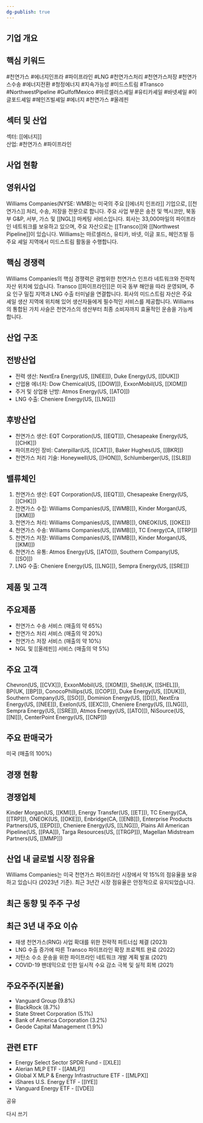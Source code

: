```yaml
---
dg-publish: true
---
```

## 기업 개요

## 핵심 키워드

#천연가스 #에너지인프라 #파이프라인 #LNG #천연가스처리 #천연가스저장 #천연가스수송 #에너지전환 #청정에너지 #지속가능성 #미드스트림 #Transco #NorthwestPipeline #GulfofMexico #마르셀러스셰일 #유티카셰일 #바넷셰일 #이글포드셰일 #헤인즈빌셰일 #에너지 #천연가스 #올레핀

## 섹터 및 산업

섹터: [[에너지]]  
산업: #천연가스 #파이프라인

## 사업 현황

## 영위사업

Williams Companies(NYSE: WMB)는 미국의 주요 [[에너지 인프라]] 기업으로, [[천연가스]] 처리, 수송, 저장을 전문으로 합니다. 주요 사업 부문은 송전 및 멕시코만, 북동부 G&P, 서부, 가스 및 [[NGL]] 마케팅 서비스입니다. 회사는 33,000마일의 파이프라인 네트워크를 보유하고 있으며, 주요 자산으로는 [[Transco]]와 [[Northwest Pipeline]]이 있습니다. Williams는 마르셀러스, 유티카, 바넷, 이글 포드, 헤인즈빌 등 주요 셰일 지역에서 미드스트림 활동을 수행합니다.

## 핵심 경쟁력

Williams Companies의 핵심 경쟁력은 광범위한 천연가스 인프라 네트워크와 전략적 자산 위치에 있습니다. Transco [[파이프라인]]은 미국 동부 해안을 따라 운영되며, 주요 인구 밀집 지역과 LNG 수출 터미널을 연결합니다. 회사의 미드스트림 자산은 주요 셰일 생산 지역에 위치해 있어 생산자들에게 필수적인 서비스를 제공합니다. Williams의 통합된 가치 사슬은 천연가스의 생산부터 최종 소비자까지 효율적인 운송을 가능케 합니다.

## 산업 구조

## 전방산업

- 전력 생산: NextEra Energy(US, [[NEE]]), Duke Energy(US, [[DUK]])
- 산업용 에너지: Dow Chemical(US, [[DOW]]), ExxonMobil(US, [[XOM]])
- 주거 및 상업용 난방: Atmos Energy(US, [[ATO]])
- LNG 수출: Cheniere Energy(US, [[LNG]])

## 후방산업

- 천연가스 생산: EQT Corporation(US, [[EQT]]), Chesapeake Energy(US, [[CHK]])
- 파이프라인 장비: Caterpillar(US, [[CAT]]), Baker Hughes(US, [[BKR]])
- 천연가스 처리 기술: Honeywell(US, [[HON]]), Schlumberger(US, [[SLB]])

## 밸류체인

1. 천연가스 생산: EQT Corporation(US, [[EQT]]), Chesapeake Energy(US, [[CHK]])
2. 천연가스 수집: Williams Companies(US, [[WMB]]), Kinder Morgan(US, [[KMI]])
3. 천연가스 처리: Williams Companies(US, [[WMB]]), ONEOK(US, [[OKE]])
4. 천연가스 수송: Williams Companies(US, [[WMB]]), TC Energy(CA, [[TRP]])
5. 천연가스 저장: Williams Companies(US, [[WMB]]), Kinder Morgan(US, [[KMI]])
6. 천연가스 유통: Atmos Energy(US, [[ATO]]), Southern Company(US, [[SO]])
7. LNG 수출: Cheniere Energy(US, [[LNG]]), Sempra Energy(US, [[SRE]])

## 제품 및 고객

## 주요제품

- 천연가스 수송 서비스 (매출의 약 65%)
- 천연가스 처리 서비스 (매출의 약 20%)
- 천연가스 저장 서비스 (매출의 약 10%)
- NGL 및 [[올레핀]] 서비스 (매출의 약 5%)

## 주요 고객

Chevron(US, [[CVX]]), ExxonMobil(US, [[XOM]]), Shell(UK, [[SHEL]]), BP(UK, [[BP]]), ConocoPhillips(US, [[COP]]), Duke Energy(US, [[DUK]]), Southern Company(US, [[SO]]), Dominion Energy(US, [[D]]), NextEra Energy(US, [[NEE]]), Exelon(US, [[EXC]]), Cheniere Energy(US, [[LNG]]), Sempra Energy(US, [[SRE]]), Atmos Energy(US, [[ATO]]), NiSource(US, [[NI]]), CenterPoint Energy(US, [[CNP]])

## 주요 판매국가

미국 (매출의 100%)

## 경쟁 현황

## 경쟁업체

Kinder Morgan(US, [[KMI]]), Energy Transfer(US, [[ET]]), TC Energy(CA, [[TRP]]), ONEOK(US, [[OKE]]), Enbridge(CA, [[ENB]]), Enterprise Products Partners(US, [[EPD]]), Cheniere Energy(US, [[LNG]]), Plains All American Pipeline(US, [[PAA]]), Targa Resources(US, [[TRGP]]), Magellan Midstream Partners(US, [[MMP]])

## 산업 내 글로벌 시장 점유율

Williams Companies는 미국 천연가스 파이프라인 시장에서 약 15%의 점유율을 보유하고 있습니다 (2023년 기준). 최근 3년간 시장 점유율은 안정적으로 유지되었습니다.

## 최근 동향 및 주주 구성

## 최근 3년 내 주요 이슈

- 재생 천연가스(RNG) 사업 확대를 위한 전략적 파트너십 체결 (2023)
- LNG 수출 증가에 따른 Transco 파이프라인 확장 프로젝트 완료 (2022)
- 저탄소 수소 운송을 위한 파이프라인 네트워크 개발 계획 발표 (2021)
- COVID-19 팬데믹으로 인한 일시적 수요 감소 극복 및 실적 회복 (2021)

## 주요주주(지분율)

- Vanguard Group (9.8%)
- BlackRock (8.7%)
- State Street Corporation (5.1%)
- Bank of America Corporation (3.2%)
- Geode Capital Management (1.9%)

## 관련 ETF

- Energy Select Sector SPDR Fund - [[XLE]]
- Alerian MLP ETF - [[AMLP]]
- Global X MLP & Energy Infrastructure ETF - [[MLPX]]
- iShares U.S. Energy ETF - [[IYE]]
- Vanguard Energy ETF - [[VDE]]

공유

다시 쓰기